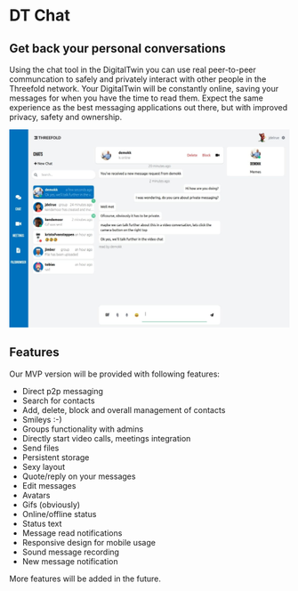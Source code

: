 # DT Chat

## Get back your personal conversations
Using the chat tool in the DigitalTwin you can use real peer-to-peer communcation to safely and privately interact with other people in the Threefold network. Your DigitalTwin will be constantly online, saving your messages for when you have the time to read them. Expect the same experience as the best messaging applications out there, but with improved privacy, safety and ownership.

![](img/screenchat.jpg)

## Features

Our MVP version will be provided with following features:

- Direct p2p messaging
- Search for contacts 
- Add, delete, block and overall management of contacts
- Smileys :-)
- Groups functionality with admins
- Directly start video calls, meetings integration
- Send files
- Persistent storage 
- Sexy layout
- Quote/reply on your messages
- Edit messages
- Avatars
- Gifs (obviously)
- Online/offline status
- Status text
- Message read notifications
- Responsive design for mobile usage
- Sound message recording 
- New message notification

More features will be added in the future.


